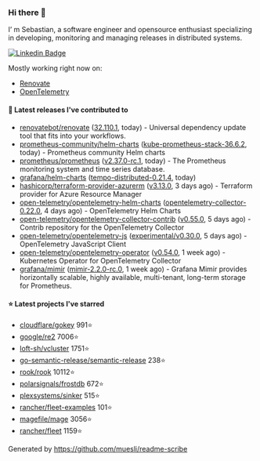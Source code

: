 ### Hi there 👋

I’ m Sebastian, a software engineer and opensource enthusiast specializing in developing, monitoring and managing releases in distributed systems.

[![Linkedin Badge](https://img.shields.io/badge/-LinkedIn-blue?style=flat&logo=Linkedin&logoColor=white&link=https://www.linkedin.com/in/sebastian-poxhofer/)](https://www.linkedin.com/in/sebastian-poxhofer/)

Mostly working right now on:
- [Renovate](https://github.com/renovatebot/renovate)
- [OpenTelemetry](https://github.com/open-telemetry)



#### 🚀 Latest releases I've contributed to

- [renovatebot/renovate](https://github.com/renovatebot/renovate) ([32.110.1](https://github.com/renovatebot/renovate/releases/tag/32.110.1), today) - Universal dependency update tool that fits into your workflows.
- [prometheus-community/helm-charts](https://github.com/prometheus-community/helm-charts) ([kube-prometheus-stack-36.6.2](https://github.com/prometheus-community/helm-charts/releases/tag/kube-prometheus-stack-36.6.2), today) - Prometheus community Helm charts
- [prometheus/prometheus](https://github.com/prometheus/prometheus) ([v2.37.0-rc.1](https://github.com/prometheus/prometheus/releases/tag/v2.37.0-rc.1), today) - The Prometheus monitoring system and time series database.
- [grafana/helm-charts](https://github.com/grafana/helm-charts) ([tempo-distributed-0.21.4](https://github.com/grafana/helm-charts/releases/tag/tempo-distributed-0.21.4), today)
- [hashicorp/terraform-provider-azurerm](https://github.com/hashicorp/terraform-provider-azurerm) ([v3.13.0](https://github.com/hashicorp/terraform-provider-azurerm/releases/tag/v3.13.0), 3 days ago) - Terraform provider for Azure Resource Manager
- [open-telemetry/opentelemetry-helm-charts](https://github.com/open-telemetry/opentelemetry-helm-charts) ([opentelemetry-collector-0.22.0](https://github.com/open-telemetry/opentelemetry-helm-charts/releases/tag/opentelemetry-collector-0.22.0), 4 days ago) - OpenTelemetry Helm Charts
- [open-telemetry/opentelemetry-collector-contrib](https://github.com/open-telemetry/opentelemetry-collector-contrib) ([v0.55.0](https://github.com/open-telemetry/opentelemetry-collector-contrib/releases/tag/v0.55.0), 5 days ago) - Contrib repository for the OpenTelemetry Collector
- [open-telemetry/opentelemetry-js](https://github.com/open-telemetry/opentelemetry-js) ([experimental/v0.30.0](https://github.com/open-telemetry/opentelemetry-js/releases/tag/experimental%2Fv0.30.0), 5 days ago) - OpenTelemetry JavaScript Client
- [open-telemetry/opentelemetry-operator](https://github.com/open-telemetry/opentelemetry-operator) ([v0.54.0](https://github.com/open-telemetry/opentelemetry-operator/releases/tag/v0.54.0), 1 week ago) - Kubernetes Operator for OpenTelemetry Collector
- [grafana/mimir](https://github.com/grafana/mimir) ([mimir-2.2.0-rc.0](https://github.com/grafana/mimir/releases/tag/mimir-2.2.0-rc.0), 1 week ago) - Grafana Mimir provides horizontally scalable, highly available, multi-tenant, long-term storage for Prometheus.

#### ⭐ Latest projects I've starred

- [cloudflare/gokey](https://github.com/cloudflare/gokey) 991⭐
- [google/re2](https://github.com/google/re2) 7006⭐
- [loft-sh/vcluster](https://github.com/loft-sh/vcluster) 1751⭐
- [go-semantic-release/semantic-release](https://github.com/go-semantic-release/semantic-release) 238⭐
- [rook/rook](https://github.com/rook/rook) 10112⭐
- [polarsignals/frostdb](https://github.com/polarsignals/frostdb) 672⭐
- [plexsystems/sinker](https://github.com/plexsystems/sinker) 515⭐
- [rancher/fleet-examples](https://github.com/rancher/fleet-examples) 101⭐
- [magefile/mage](https://github.com/magefile/mage) 3056⭐
- [rancher/fleet](https://github.com/rancher/fleet) 1159⭐



Generated by https://github.com/muesli/readme-scribe
